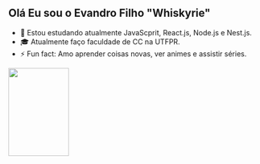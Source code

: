 ## Olá Eu sou o Evandro Filho "Whiskyrie"
- 📓 Estou estudando atualmente JavaScprit, React.js, Node.js e Nest.js.
- 🎓 Atualmente faço faculdade de CC na UTFPR.
- ⚡ Fun fact: Amo aprender coisas novas, ver animes e assistir séries.
<a href="https://github.com/anuraghazra/convoychat">
  <img width= 120 height=175 align="center" src="https://github-readme-stats.vercel.app/api/top-langs?username=whiskyrie&layout=compact&langs_count=8&card_width=250&theme=shadow_red&border_radius=6.5" />
</a>
